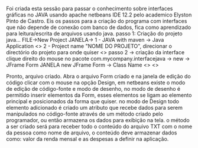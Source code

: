 Foi criada esta sessão para passar o conhecimento sobre interfaces gráficas no JAVA usando apache netbeans IDE 12.2 pelo academico Elyston Pinto de Castro.
Eis os passos para a criação do programa com interfaces que não depende de conexão com banco de dados, fica como aprendizado para leitura/escrita de arquivos usando java.
passo 1: Criação do projeto java... 
  FILE->New Project
  JANELA->
    1 - JAVA with maven -> Java Application <<NEXT>>
    2 - Project name "NOME DO PROJETO", direcionar o directório do projeto para onde quiser  <<FINISH>>
passo 2 -> criação da interface
  clique direito do mouse no pacote com.mycompany.interfacejava -> new -> JFrame Form
  JANELA new JFrame Form -> Class Name <<botar nome do arquivo>>      <<FINISH>>

Pronto, arquivo criado. Abra o arquivo Form criado e na janela de edição do código clicar com o mouse na opção Design, em netbeans existe o modo de edição de código-fonte e modo de desenho, no modo de desenho é permitido inserir elementos da Form, esses elementos se ligam ao elemento principal e posicionados da forma que quiser.
no modo de Design todo elemento adicionado é criado um atributo que recebe dados para serem manipulados no código-fonte através de um método criado pelo programador, ou então armazena os dados para exibição na tela.
o método a ser criado será para receber todo o conteúdo do arquivo TXT com o nome da pessoa como nome de arquivo, o conteúdo deve armazenar dados como: valor da renda mensal e as despesas a definir na aplicação.
     
